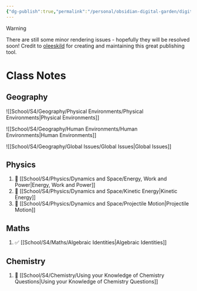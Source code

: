 ```yaml
---
{"dg-publish":true,"permalink":"/personal/obsidian-digital-garden/digital-garden-homepage/","tags":"gardenEntry","dgHomeLink":true,"dgPassFrontmatter":false}
---
```



> [!warning]
> There are still some minor rendering issues - hopefully they will be resolved soon!
> Credit to [oleeskild](https://github.com/oleeskild/) for creating and maintaining this great publishing tool.

# Class Notes
## Geography

<div class="transclusion internal-embed is-loaded"><div class="markdown-embed">

<div class="markdown-embed-title">



</div>



![[School/S4/Geography/Physical Environments/Physical Environments|Physical Environments]]

![[School/S4/Geography/Human Environments/Human Environments|Human Environments]]

![[School/S4/Geography/Global Issues/Global Issues|Global Issues]]


</div></div>


## Physics

<div class="transclusion internal-embed is-loaded"><div class="markdown-embed">

<div class="markdown-embed-title">



</div>



1. 💪 [[School/S4/Physics/Dynamics and Space/Energy, Work and Power|Energy, Work and Power]]
2. 💨 [[School/S4/Physics/Dynamics and Space/Kinetic Energy|Kinetic Energy]]
3. 🏹 [[School/S4/Physics/Dynamics and Space/Projectile Motion|Projectile Motion]]


</div></div>


## Maths

<div class="transclusion internal-embed is-loaded"><div class="markdown-embed">

<div class="markdown-embed-title">



</div>



1. ✅ [[School/S4/Maths/Algebraic Identities|Algebraic Identities]]


</div></div>



## Chemistry

<div class="transclusion internal-embed is-loaded"><div class="markdown-embed">

<div class="markdown-embed-title">



</div>



1. 🧪 [[School/S4/Chemistry/Using your Knowledge of Chemistry Questions|Using your Knowledge of Chemistry Questions]]


</div></div>

